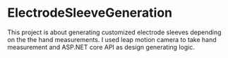 # ElectrodeSleeveGeneration
This project is about generating customized electrode sleeves depending on the the hand measurements. I used leap motion camera to take hand measurement and ASP.NET core API as design generating logic.
